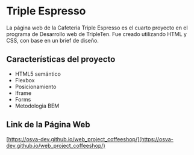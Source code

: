 # Triple Espresso

La página web de la Cafeteria Triple Espresso es el cuarto proyecto en el programa de Desarrollo web de TripleTen. Fue creado utilizando HTML y CSS, con base en un brief de diseño.

## Características del proyecto

- HTML5 semántico
- Flexbox
- Posicionamiento
- Iframe
- Forms
- Metodologia BEM

## Link de la Página Web

[https://osva-dev.github.io/web_project_coffeeshop/](https://osva-dev.github.io/web_project_coffeeshop/)
